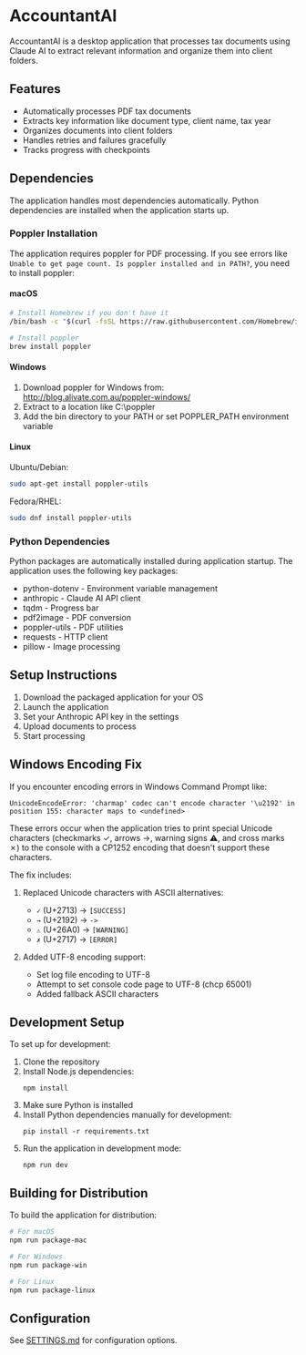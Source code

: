 # AccountantAI

AccountantAI is a desktop application that processes tax documents using Claude AI to extract relevant information and organize them into client folders.

## Features

- Automatically processes PDF tax documents
- Extracts key information like document type, client name, tax year
- Organizes documents into client folders
- Handles retries and failures gracefully
- Tracks progress with checkpoints

## Dependencies

The application handles most dependencies automatically. Python dependencies are installed when the application starts up.

### Poppler Installation

The application requires poppler for PDF processing. If you see errors like `Unable to get page count. Is poppler installed and in PATH?`, you need to install poppler:

#### macOS

```bash
# Install Homebrew if you don't have it
/bin/bash -c "$(curl -fsSL https://raw.githubusercontent.com/Homebrew/install/HEAD/install.sh)"

# Install poppler
brew install poppler
```

#### Windows

1. Download poppler for Windows from: http://blog.alivate.com.au/poppler-windows/
2. Extract to a location like C:\poppler
3. Add the bin directory to your PATH or set POPPLER_PATH environment variable

#### Linux

Ubuntu/Debian:
```bash
sudo apt-get install poppler-utils
```

Fedora/RHEL:
```bash
sudo dnf install poppler-utils
```

### Python Dependencies

Python packages are automatically installed during application startup. The application uses the following key packages:

- python-dotenv - Environment variable management
- anthropic - Claude AI API client
- tqdm - Progress bar
- pdf2image - PDF conversion
- poppler-utils - PDF utilities
- requests - HTTP client
- pillow - Image processing

## Setup Instructions

1. Download the packaged application for your OS
2. Launch the application
3. Set your Anthropic API key in the settings
4. Upload documents to process
5. Start processing

## Windows Encoding Fix

If you encounter encoding errors in Windows Command Prompt like:

```
UnicodeEncodeError: 'charmap' codec can't encode character '\u2192' in position 155: character maps to <undefined>
```

These errors occur when the application tries to print special Unicode characters (checkmarks ✓, arrows →, warning signs ⚠, and cross marks ✗) to the console with a CP1252 encoding that doesn't support these characters.

The fix includes:

1. Replaced Unicode characters with ASCII alternatives:
   - `✓` (U+2713) → `[SUCCESS]`
   - `→` (U+2192) → `->`
   - `⚠` (U+26A0) → `[WARNING]`
   - `✗` (U+2717) → `[ERROR]`

2. Added UTF-8 encoding support:
   - Set log file encoding to UTF-8
   - Attempt to set console code page to UTF-8 (chcp 65001)
   - Added fallback ASCII characters

## Development Setup

To set up for development:

1. Clone the repository
2. Install Node.js dependencies:
   ```
   npm install
   ```
3. Make sure Python is installed
4. Install Python dependencies manually for development:
   ```
   pip install -r requirements.txt
   ```
5. Run the application in development mode:
   ```
   npm run dev
   ```

## Building for Distribution

To build the application for distribution:

```bash
# For macOS
npm run package-mac

# For Windows
npm run package-win

# For Linux
npm run package-linux
```

## Configuration

See [SETTINGS.md](SETTINGS.md) for configuration options.
